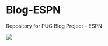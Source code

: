 # Blog-ESPN
Repository for PUG Blog Project – ESPN

![](https://github.com/stat231-f20/Blog-ESPN/blob/master/images/team_logo.jpeg)

